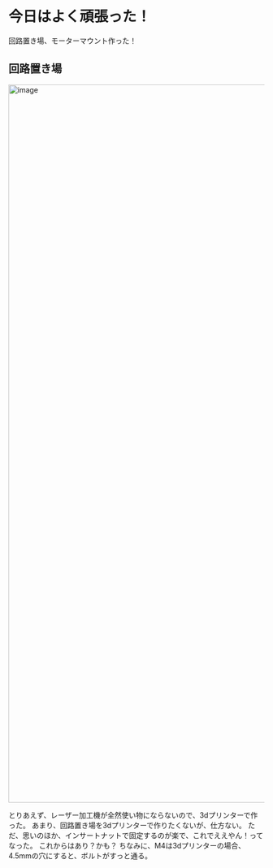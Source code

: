 # 今日はよく頑張った！
回路置き場、モーターマウント作った！

## 回路置き場
<img width="900" height="1415" alt="image" src="https://github.com/user-attachments/assets/8416490f-f786-4377-94d2-71388ef42fb5" />
 
とりあえず、レーザー加工機が全然使い物にならないので、3dプリンターで作った。
あまり、回路置き場を3dプリンターで作りたくないが、仕方ない。
ただ、思いのほか、インサートナットで固定するのが楽で、これでええやん！ってなった。
これからはあり？かも？
ちなみに、M4は3dプリンターの場合、4.5mmの穴にすると、ボルトがすっと通る。
